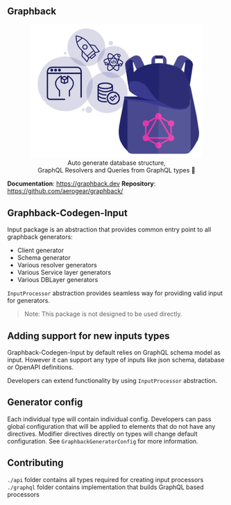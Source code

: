 ## Graphback

<p align="center">
  <img width="400" src="https://github.com/aerogear/graphback/raw/master/website/static/img/graphback.png">
  <br/>
  Auto generate database structure, <br/>
  GraphQL Resolvers and Queries from GraphQL types 🚀
</p>

**Documentation**: https://graphback.dev
**Repository**: https://github.com/aerogear/graphback/

## Graphback-Codegen-Input 

Input package is an abstraction that provides common entry point to all graphback generators:
- Client generator
- Schema generator
- Various resolver generators
- Various Service layer generators
- Various DBLayer generators

`InputProcessor` abstraction provides seamless way for providing valid input for generators. 

> Note: This package is not designed to be used directly.


## Adding support for new inputs types

Graphback-Codegen-Input by default relies on GraphQL schema model as input. 
However it can support any type of inputs like json schema, database or OpenAPI definitions.

Developers can extend functionality by using `InputProcessor` abstraction.

## Generator config

Each individual type will contain individual config. Developers can pass global configuration that will be applied to elements that do not have any directives.
Modifier directives directly on types will change default configuration.
See `GraphbackGeneratorConfig` for more information.

## Contributing

`./api` folder contains all types required for creating input processors
`./graphql` folder contains implementation that builds GraphQL based processors